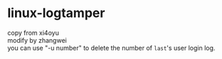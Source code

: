 # linux-logtamper
copy from xi4oyu<br>
modify by zhangwei<br>
you can use "-u number" to delete the number of `last`'s user login log.
